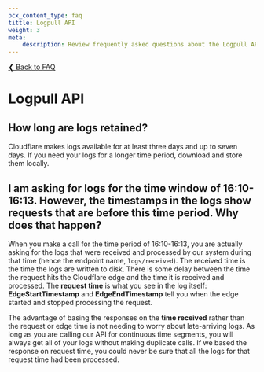 ```yaml
---
pcx_content_type: faq
tittle: Logpull API
weight: 3
meta:
    description: Review frequently asked questions about the Logpull API.
---
```


[❮ Back to FAQ](/logs/faq/)

# Logpull API

## How long are logs retained?

Cloudflare makes logs available for at least three days and up to seven days. If you need your logs for a longer time period, download and store them locally.

## I am asking for logs for the time window of 16:10-16:13. However, the timestamps in the logs show requests that are before this time period. Why does that happen?

When you make a call for the time period of 16:10-16:13, you are actually asking for the logs that were received and processed by our system during that time (hence the endpoint name, `logs/received`). The received time is the time the logs are written to disk. There is some delay between the time the request hits the Cloudflare edge and the time it is received and processed. The **request time** is what you see in the log itself: **EdgeStartTimestamp** and **EdgeEndTimestamp** tell you when the edge started and stopped processing the request.

The advantage of basing the responses on the **time received** rather than the request or edge time is not needing to worry about late-arriving logs. As long as you are calling our API for continuous time segments, you will always get all of your logs without making duplicate calls. If we based the response on request time, you could never be sure that all the logs for that request time had been processed.